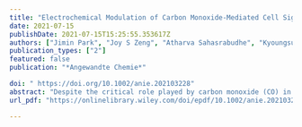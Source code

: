 ```yaml
---
title: "Electrochemical Modulation of Carbon Monoxide-Mediated Cell Signaling"
date: 2021-07-15
publishDate: 2021-07-15T15:25:55.353617Z
authors: ["Jimin Park", "Joy S Zeng", "Atharva Sahasrabudhe", "Kyoungsuk Jin", "Yoel Fink", "Karthish Manthiram", "Polina Anikeeva"]
publication_types: ["2"]
featured: false
publication: "*Angewandte Chemie*"

doi: " https://doi.org/10.1002/anie.202103228"
abstract: "Despite the critical role played by carbon monoxide (CO) in physiological and pathological signaling events, current approaches to deliver this messenger molecule are often accompanied by off-target effects and offer limited control over release kinetics. To address these challenges, we develop an electrochemical approach that affords on-demand release of CO through reduction of carbon dioxide (CO2) dissolved in the extracellular space. Electrocatalytic generation of CO by cobalt phthalocyanine molecular catalysts modulates signaling pathways mediated by a CO receptor soluble guanylyl cyclase. Furthermore, by tuning the applied voltage during electrocatalysis, we explore the effect of the CO release kinetics on CO-dependent neuronal signaling. Finally, we integrate components of our electrochemical platform into microscale fibers to produce CO in a spatially-restricted manner and to activate signaling cascades in the targeted cells. By offering on-demand local synthesis of CO, our approach may facilitate the studies of physiological processes affected by this gaseous molecular messenger."
url_pdf: "https://onlinelibrary.wiley.com/doi/epdf/10.1002/anie.202103228"

---
```


